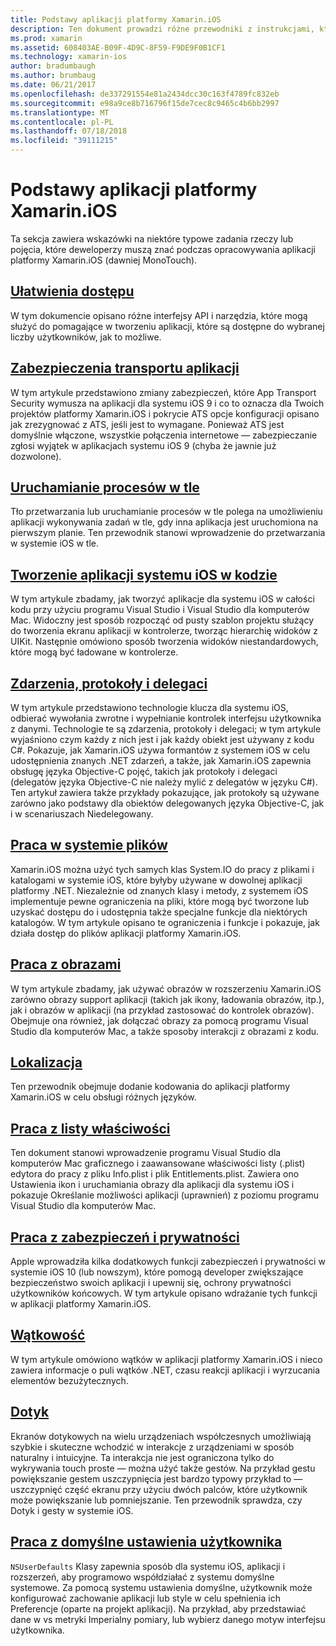 ```yaml
---
title: Podstawy aplikacji platformy Xamarin.iOS
description: Ten dokument prowadzi różne przewodniki z instrukcjami, które opisują koncepcje podstawowe do tworzenia aplikacji platformy Xamarin.iOS, takie jak zabezpieczenia transportu aplikacji, uruchamianie procesów w tle, zdarzeń i wątkowości.
ms.prod: xamarin
ms.assetid: 608403AE-B09F-4D9C-8F59-F9DE9F0B1CF1
ms.technology: xamarin-ios
author: bradumbaugh
ms.author: brumbaug
ms.date: 06/21/2017
ms.openlocfilehash: de337291554e81a2434dcc30c163f4789fc832eb
ms.sourcegitcommit: e98a9ce8b716796f15de7cec8c9465c4b6bb2997
ms.translationtype: MT
ms.contentlocale: pl-PL
ms.lasthandoff: 07/18/2018
ms.locfileid: "39111215"
---
```

# <a name="xamarinios-application-fundamentals"></a>Podstawy aplikacji platformy Xamarin.iOS

Ta sekcja zawiera wskazówki na niektóre typowe zadania rzeczy lub pojęcia, które deweloperzy muszą znać podczas opracowywania aplikacji platformy Xamarin.iOS (dawniej MonoTouch).

## <a name="accessibilityiosapp-fundamentalsaccessibilitymd"></a>[Ułatwienia dostępu](~/ios/app-fundamentals/accessibility.md)

W tym dokumencie opisano różne interfejsy API i narzędzia, które mogą służyć do pomagające w tworzeniu aplikacji, które są dostępne do wybranej liczby użytkowników, jak to możliwe.

## <a name="app-transport-securityiosapp-fundamentalsatsmd"></a>[Zabezpieczenia transportu aplikacji](~/ios/app-fundamentals/ats.md)

W tym artykule przedstawiono zmiany zabezpieczeń, które App Transport Security wymusza na aplikacji dla systemu iOS 9 i co to oznacza dla Twoich projektów platformy Xamarin.iOS i pokrycie ATS opcje konfiguracji opisano jak zrezygnować z ATS, jeśli jest to wymagane. Ponieważ ATS jest domyślnie włączone, wszystkie połączenia internetowe — zabezpieczanie zgłosi wyjątek w aplikacjach systemu iOS 9 (chyba że jawnie już dozwolone).

## <a name="backgroundingiosapp-fundamentalsbackgroundingindexmd"></a>[Uruchamianie procesów w tle](~/ios/app-fundamentals/backgrounding/index.md)

Tło przetwarzania lub uruchamianie procesów w tle polega na umożliwieniu aplikacji wykonywania zadań w tle, gdy inna aplikacja jest uruchomiona na pierwszym planie. Ten przewodnik stanowi wprowadzenie do przetwarzania w systemie iOS w tle.

## <a name="creating-ios-applications-in-codeiosapp-fundamentalsios-code-onlymd"></a>[Tworzenie aplikacji systemu iOS w kodzie](~/ios/app-fundamentals/ios-code-only.md)

W tym artykule zbadamy, jak tworzyć aplikacje dla systemu iOS w całości kodu przy użyciu programu Visual Studio i Visual Studio dla komputerów Mac. Widoczny jest sposób rozpocząć od pusty szablon projektu służący do tworzenia ekranu aplikacji w kontrolerze, tworząc hierarchię widoków z UIKit. Następnie omówiono sposób tworzenia widoków niestandardowych, które mogą być ładowane w kontrolerze.

## <a name="events-protocols-and-delegatesiosapp-fundamentalsdelegates-protocols-and-eventsmd"></a>[Zdarzenia, protokoły i delegaci](~/ios/app-fundamentals/delegates-protocols-and-events.md)

W tym artykule przedstawiono technologie klucza dla systemu iOS, odbierać wywołania zwrotne i wypełnianie kontrolek interfejsu użytkownika z danymi. Technologie te są zdarzenia, protokoły i delegaci; w tym artykule wyjaśniono czym każdy z nich jest i jak każdy obiekt jest używany z kodu C#. Pokazuje, jak Xamarin.iOS używa formantów z systemem iOS w celu udostępnienia znanych .NET zdarzeń, a także, jak Xamarin.iOS zapewnia obsługę języka Objective-C pojęć, takich jak protokoły i delegaci (delegatów języka Objective-C nie należy mylić z delegatów w języku C#). Ten artykuł zawiera także przykłady pokazujące, jak protokoły są używane zarówno jako podstawy dla obiektów delegowanych języka Objective-C, jak i w scenariuszach Niedelegowany.

## <a name="working-with-the-file-systemiosapp-fundamentalsfile-systemmd"></a>[Praca w systemie plików](~/ios/app-fundamentals/file-system.md)

Xamarin.iOS można użyć tych samych klas System.IO do pracy z plikami i katalogami w systemie iOS, które byłyby używane w dowolnej aplikacji platformy .NET. Niezależnie od znanych klasy i metody, z systemem iOS implementuje pewne ograniczenia na pliki, które mogą być tworzone lub uzyskać dostępu do i udostępnia także specjalne funkcje dla niektórych katalogów. W tym artykule opisano te ograniczenia i funkcje i pokazuje, jak działa dostęp do plików aplikacji platformy Xamarin.iOS.

## <a name="working-with-imagesiosapp-fundamentalsimages-iconsindexmd"></a>[Praca z obrazami](~/ios/app-fundamentals/images-icons/index.md)

W tym artykule zbadamy, jak używać obrazów w rozszerzeniu Xamarin.iOS zarówno obrazy support aplikacji (takich jak ikony, ładowania obrazów, itp.), jak i obrazów w aplikacji (na przykład zastosować do kontrolek obrazów). Obejmuje ona również, jak dołączać obrazy za pomocą programu Visual Studio dla komputerów Mac, a także sposoby interakcji z obrazami z kodu.

## <a name="localizationiosapp-fundamentalslocalizationindexmd"></a>[Lokalizacja](~/ios/app-fundamentals/localization/index.md)

Ten przewodnik obejmuje dodanie kodowania do aplikacji platformy Xamarin.iOS w celu obsługi różnych języków.

## <a name="working-with-property-listsiosapp-fundamentalsindexmd"></a>[Praca z listy właściwości](~/ios/app-fundamentals/index.md)

Ten dokument stanowi wprowadzenie programu Visual Studio dla komputerów Mac graficznego i zaawansowane właściwości listy (.plist) edytora do pracy z pliku Info.plist i plik Entitlements.plist. Zawiera ono Ustawienia ikon i uruchamiania obrazy dla aplikacji dla systemu iOS i pokazuje Określanie możliwości aplikacji (uprawnień) z poziomu programu Visual Studio dla komputerów Mac.

## <a name="working-with-security-and-privacyiosapp-fundamentalssecurity-privacymd"></a>[Praca z zabezpieczeń i prywatności](~/ios/app-fundamentals/security-privacy.md)

Apple wprowadziła kilka dodatkowych funkcji zabezpieczeń i prywatności w systemie iOS 10 (lub nowszym), które pomogą developer zwiększające bezpieczeństwo swoich aplikacji i upewnij się, ochrony prywatności użytkowników końcowych. W tym artykule opisano wdrażanie tych funkcji w aplikacji platformy Xamarin.iOS.

## <a name="threadingiosapp-fundamentalsthreadingmd"></a>[Wątkowość](~/ios/app-fundamentals/threading.md)

W tym artykule omówiono wątków w aplikacji platformy Xamarin.iOS i nieco zawiera informacje o puli wątków .NET, czasu reakcji aplikacji i wyrzucania elementów bezużytecznych.

## <a name="touchiosapp-fundamentalstouchindexmd"></a>[Dotyk](~/ios/app-fundamentals/touch/index.md)

Ekranów dotykowych na wielu urządzeniach współczesnych umożliwiają szybkie i skuteczne wchodzić w interakcje z urządzeniami w sposób naturalny i intuicyjne. Ta interakcja nie jest ograniczona tylko do wykrywania touch proste — można użyć także gestów. Na przykład gestu powiększanie gestem uszczypnięcia jest bardzo typowy przykład to — uszczypnięć część ekranu przy użyciu dwóch palców, które użytkownik może powiększanie lub pomniejszanie. Ten przewodnik sprawdza, czy Dotyk i gesty w systemie iOS.

## <a name="working-with-user-defaultsiosapp-fundamentalsuser-defaultsmd"></a>[Praca z domyślne ustawienia użytkownika](~/ios/app-fundamentals/user-defaults.md)

`NSUserDefaults` Klasy zapewnia sposób dla systemu iOS, aplikacji i rozszerzeń, aby programowo współdziałać z systemu domyślne systemowe. Za pomocą systemu ustawienia domyślne, użytkownik może konfigurować zachowanie aplikacji lub style w celu spełnienia ich Preferencje (oparte na projekt aplikacji). Na przykład, aby przedstawiać dane w vs metryki Imperialny pomiary, lub wybierz danego motyw interfejsu użytkownika.
